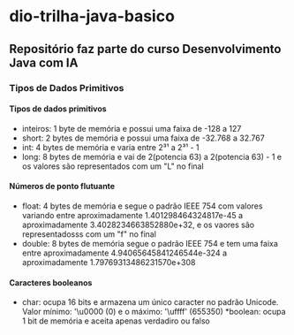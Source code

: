 # dio-trilha-java-basico
## Repositório faz parte do curso Desenvolvimento Java com IA
### Tipos de Dados Primitivos

 #### Tipos de dados primitivos 
 
 * inteiros: 1 byte de memória e possui uma faixa de -128 a 127  
 * short: 2 bytes de memória e possui uma faixa de -32.768 a 32.767 
 * int: 4 bytes de memória e varia entre 2³¹ a 2³¹ - 1 
 * long: 8 bytes de memória e vai de 2(potencia 63) a 2(potencia 63) - 1 e os valores são representados com um "L" no final

#### Números de ponto flutuante

* float: 4 bytes de memória e segue o padrão IEEE 754 com valores variando entre aproximadamente 1.401298464324817e-45 a aproximadamente 3.4028234663852880e+32, e os vaores são representadosss com um "f" no final
* double: 8 bytes de memória segue o padrão IEEE 754 e tem uma faixa entre aproximadamente 4.94065645841246544e-324 a aproximadamente 1.79769313486231570e+308

#### Caracteres booleanos

* char: ocupa 16 bits e armazena um único caracter no padrão Unicode. Valor mínimo: '\u0000 (0) e o máximo: '\uffff' (655350)
*boolean: ocupa 1 bit de memória e aceita apenas verdadiro ou falso


